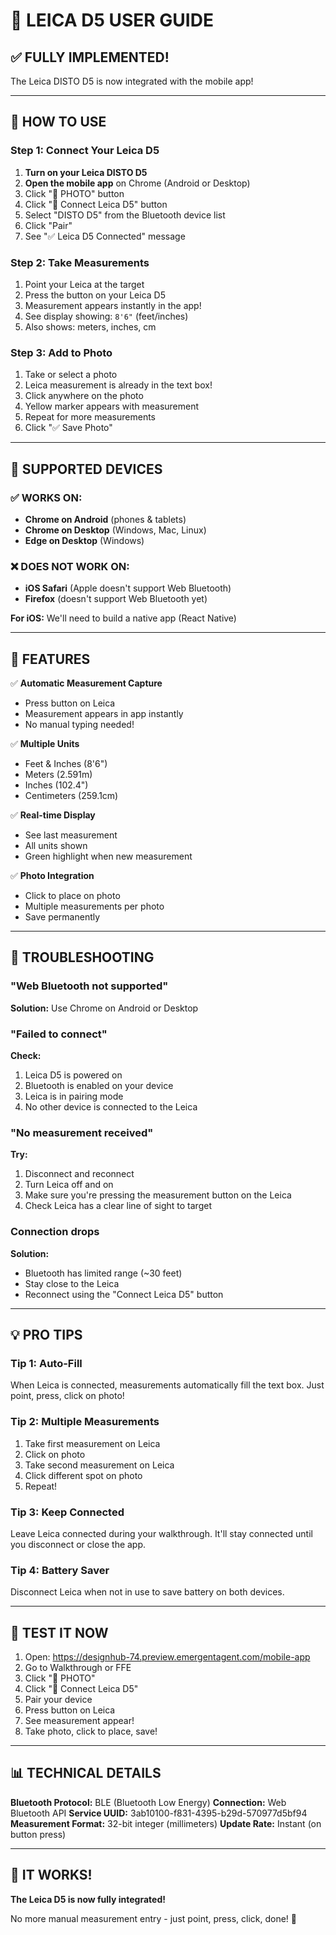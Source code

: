# 📏 LEICA D5 USER GUIDE

## ✅ FULLY IMPLEMENTED!

The Leica DISTO D5 is now integrated with the mobile app!

---

## 🚀 HOW TO USE

### Step 1: Connect Your Leica D5

1. **Turn on your Leica DISTO D5**
2. **Open the mobile app** on Chrome (Android or Desktop)
3. Click "📸 PHOTO" button
4. Click "📏 Connect Leica D5" button
5. Select "DISTO D5" from the Bluetooth device list
6. Click "Pair"
7. See "✅ Leica D5 Connected" message

### Step 2: Take Measurements

1. Point your Leica at the target
2. Press the button on your Leica D5
3. Measurement appears instantly in the app!
4. See display showing: `8'6"` (feet/inches)
5. Also shows: meters, inches, cm

### Step 3: Add to Photo

1. Take or select a photo
2. Leica measurement is already in the text box!
3. Click anywhere on the photo
4. Yellow marker appears with measurement
5. Repeat for more measurements
6. Click "✅ Save Photo"

---

## 📱 SUPPORTED DEVICES

### ✅ WORKS ON:
- **Chrome on Android** (phones & tablets)
- **Chrome on Desktop** (Windows, Mac, Linux)
- **Edge on Desktop** (Windows)

### ❌ DOES NOT WORK ON:
- **iOS Safari** (Apple doesn't support Web Bluetooth)
- **Firefox** (doesn't support Web Bluetooth yet)

**For iOS:** We'll need to build a native app (React Native)

---

## 🎯 FEATURES

✅ **Automatic Measurement Capture**
- Press button on Leica
- Measurement appears in app instantly
- No manual typing needed!

✅ **Multiple Units**
- Feet & Inches (8'6")
- Meters (2.591m)
- Inches (102.4")
- Centimeters (259.1cm)

✅ **Real-time Display**
- See last measurement
- All units shown
- Green highlight when new measurement

✅ **Photo Integration**
- Click to place on photo
- Multiple measurements per photo
- Save permanently

---

## 🔧 TROUBLESHOOTING

### "Web Bluetooth not supported"
**Solution:** Use Chrome on Android or Desktop

### "Failed to connect"
**Check:**
1. Leica D5 is powered on
2. Bluetooth is enabled on your device
3. Leica is in pairing mode
4. No other device is connected to the Leica

### "No measurement received"
**Try:**
1. Disconnect and reconnect
2. Turn Leica off and on
3. Make sure you're pressing the measurement button on the Leica
4. Check Leica has a clear line of sight to target

### Connection drops
**Solution:**
- Bluetooth has limited range (~30 feet)
- Stay close to the Leica
- Reconnect using the "Connect Leica D5" button

---

## 💡 PRO TIPS

### Tip 1: Auto-Fill
When Leica is connected, measurements automatically fill the text box. Just point, press, click on photo!

### Tip 2: Multiple Measurements
1. Take first measurement on Leica
2. Click on photo
3. Take second measurement on Leica
4. Click different spot on photo
5. Repeat!

### Tip 3: Keep Connected
Leave Leica connected during your walkthrough. It'll stay connected until you disconnect or close the app.

### Tip 4: Battery Saver
Disconnect Leica when not in use to save battery on both devices.

---

## 🧪 TEST IT NOW

1. Open: https://designhub-74.preview.emergentagent.com/mobile-app
2. Go to Walkthrough or FFE
3. Click "📸 PHOTO"
4. Click "📏 Connect Leica D5"
5. Pair your device
6. Press button on Leica
7. See measurement appear!
8. Take photo, click to place, save!

---

## 📊 TECHNICAL DETAILS

**Bluetooth Protocol:** BLE (Bluetooth Low Energy)
**Connection:** Web Bluetooth API
**Service UUID:** 3ab10100-f831-4395-b29d-570977d5bf94
**Measurement Format:** 32-bit integer (millimeters)
**Update Rate:** Instant (on button press)

---

## 🎉 IT WORKS!

**The Leica D5 is now fully integrated!**

No more manual measurement entry - just point, press, click, done! 🚀

